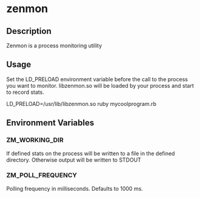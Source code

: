 zenmon
======

Description
--------------------------
Zenmon is a process monitoring utility

Usage
------------------------------
Set the LD_PRELOAD environment variable before the call to the
process you want to monitor.  libzenmon.so will be loaded by
your process and start to record stats.  

LD_PRELOAD=/usr/lib/libzenmon.so ruby mycoolprogram.rb

Environment Variables
-------------------------------
### ZM_WORKING_DIR 
If defined stats on the process will be written to a file in the defined directory. Otherwise
output will be written to STDOUT
### ZM_POLL_FREQUENCY
Polling frequency in milliseconds.  Defaults to 1000 ms.


